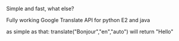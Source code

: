 Simple and fast, what else?

Fully working Google Translate API
for python E2 and java

as simple as that:
translate("Bonjour","en","auto") will return "Hello"

